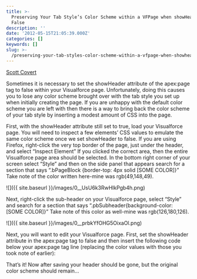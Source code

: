 ```yaml
---
title: >-
  Preserving Your Tab Style’s Color Scheme within a VFPage when showHeader is
  False
description: ''
date: '2012-05-15T21:05:39.000Z'
categories: []
keywords: []
slug: >-
  /preserving-your-tab-styles-color-scheme-within-a-vfpage-when-showheader-is-false
---
```


[Scott
Covert](https://www.tython.co/)

Sometimes it is necessary to set the showHeader attribute of the apex:page tag to false within your Visualforce page. Unfortunately, doing this causes you to lose any color scheme brought over with the tab style you set up when initially creating the page. If you are unhappy with the default color scheme you are left with then there is a way to bring back the color scheme of your tab style by inserting a modest amount of CSS into the page.

First, with the showHeader attribute still set to true, load your Visualforce page. You will need to inspect a few elements’ CSS values to emulate the same color scheme once we set showHeader to false. If you are using Firefox, right-click the very top border of the page, just under the header, and select “Inspect Element” If you clicked the correct area, then the entire Visualforce page area should be selected. In the bottom right corner of your screen select “Style” and then on the side panel that appears search for a section that says “.bPageBlock {border-top: 4px solid \[SOME COLOR\]}” Take note of the color written here-mine was rgb(49,148,49).

![]({{ site.baseurl }}/images/0__UsU6k3RwHlkPgb4h.png)

Next, right-click the sub-header on your Visualforce page, select “Style” and search for a section that says “.pbSubheader{background-color: \[SOME COLOR\]}” Take note of this color as well-mine was rgb(126,180,126).

![]({{ site.baseurl }}/images/0__prbkYfOHG5OixaOl.png)

Next, you will want to edit your Visualforce page. First, set the showHeader attribute in the apex:page tag to false and then insert the following code below your apex:page tag line (replacing the color values with those you took note of earlier):

<style type="text/css">  
.bPageBlock {  
    border-top: 4px solid rgb(49,148,49);  
}  
.pbSubheader {  
    background-color: rgb(126,180,126);  
}  
</style>

That’s it! Now after saving your header should be gone, but the original color scheme should remain…